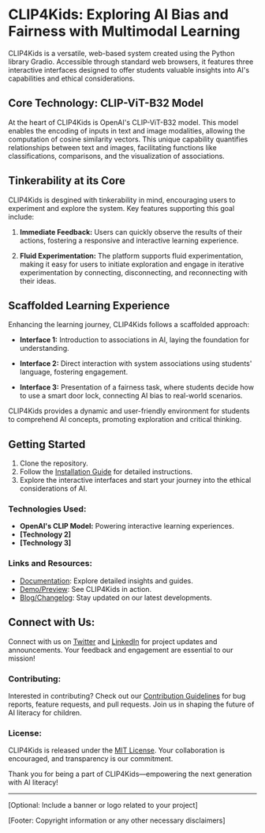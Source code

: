 # CLIP4Kids: Exploring AI Bias and Fairness with Multimodal Learning

CLIP4Kids is a versatile, web-based system created using the Python library Gradio. Accessible through standard web browsers, it features three interactive interfaces designed to offer students valuable insights into AI's capabilities and ethical considerations.

## Core Technology: CLIP-ViT-B32 Model

At the heart of CLIP4Kids is OpenAI's CLIP-ViT-B32 model. This model enables the encoding of inputs in text and image modalities, allowing the computation of cosine similarity vectors. This unique capability quantifies relationships between text and images, facilitating functions like classifications, comparisons, and the visualization of associations.

## Tinkerability at its Core

CLIP4Kids is desgined with tinkerability in mind, encouraging users to experiment and explore the system. Key features supporting this goal include:

1. **Immediate Feedback:** Users can quickly observe the results of their actions, fostering a responsive and interactive learning experience.
  
2. **Fluid Experimentation:** The platform supports fluid experimentation, making it easy for users to initiate exploration and engage in iterative experimentation by connecting, disconnecting, and reconnecting with their ideas.

## Scaffolded Learning Experience

Enhancing the learning journey, CLIP4Kids follows a scaffolded approach:

- **Interface 1:** Introduction to associations in AI, laying the foundation for understanding.
  
- **Interface 2:** Direct interaction with system associations using students' language, fostering engagement.
  
- **Interface 3:** Presentation of a fairness task, where students decide how to use a smart door lock, connecting AI bias to real-world scenarios.

CLIP4Kids provides a dynamic and user-friendly environment for students to comprehend AI concepts, promoting exploration and critical thinking.

## Getting Started

1. Clone the repository.
2. Follow the [Installation Guide](#link-to-installation) for detailed instructions.
3. Explore the interactive interfaces and start your journey into the ethical considerations of AI.


### Technologies Used:

- **OpenAI's CLIP Model:** Powering interactive learning experiences.
- **[Technology 2]**
- **[Technology 3]**

### Links and Resources:

- [Documentation](#link-to-documentation): Explore detailed insights and guides.
- [Demo/Preview](#link-to-demo): See CLIP4Kids in action.
- [Blog/Changelog](#link-to-blog): Stay updated on our latest developments.

## Connect with Us:

Connect with us on [Twitter](#link-to-twitter) and [LinkedIn](#link-to-linkedin) for project updates and announcements. Your feedback and engagement are essential to our mission!

### Contributing:

Interested in contributing? Check out our [Contribution Guidelines](#link-to-contribution) for bug reports, feature requests, and pull requests. Join us in shaping the future of AI literacy for children.

### License:

CLIP4Kids is released under the [MIT License](#link-to-license). Your collaboration is encouraged, and transparency is our commitment.

Thank you for being a part of CLIP4Kids—empowering the next generation with AI literacy!


---

[Optional: Include a banner or logo related to your project]

[Footer: Copyright information or any other necessary disclaimers]


